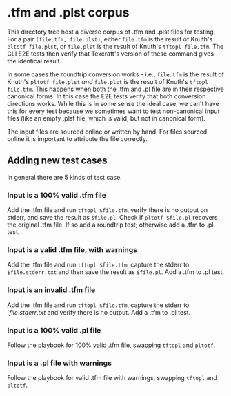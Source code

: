 # .tfm and .plst corpus

This directory tree host a diverse corpus of .tfm and .plst files for testing.
For a pair `(file.tfm, file.plst)`, 
    either `file.tfm` is the result of Knuth's `pltotf file.plst`,
    or `file.plst` is the result of Knuth's `tftopl file.tfm`.
The CLI E2E tests then verify that Texcraft's version of these command gives the identical result.

In some cases the roundtrip conversion works - i.e., 
    `file.tfm` is the result of Knuth's `pltotf file.plst`
    _and_ `file.plst` is the result of Knuth's `tftopl file.tfm`.
This happens when both the .tfm and .pl file are in their respective canonical forms.
In this case the E2E tests verify that both conversion directions works.
While this is in some sense the ideal case, we can't have this for
  every test because we sometimes want to test non-canonical input files
  (like an empty .plst file, which is valid, but not in canonical form).

The input files are sourced online or written by hand.
For files sourced online it is important to attribute the file correctly.

## Adding new test cases

In general there are 5 kinds of test case.

### Input is a 100% valid .tfm file

Add the .tfm file and run `tftopl $file.tfm`,
  verify there is no output on stderr,
  and save the result as `$file.pl`.
Check if `pltotf $file.pl` recovers the original .tfm file.
If so add a roundtrip test; otherwise add a .tfm to .pl test.

### Input is a valid .tfm file, with warnings

Add the .tfm file and run `tftopl $file.tfm`,
  capture the stderr to `$file.stderr.txt`
  and then save the result as `$file.pl`.
Add a .tfm to .pl test.

### Input is an invalid .tfm file

Add the .tfm file and run `tftopl $file.tfm`,
  capture the stderr to `$file.stderr.txt$
  and verify there is no output.
Add a .tfm to .pl test.

### Input is a 100% valid .pl file

Follow the playbook for 100% valid .tfm file,
  swapping `tftopl` and `pltotf`.

### Input is a .pl file with warnings

Follow the playbook for valid .tfm file with warnings,
  swapping `tftopl` and `pltotf`.
